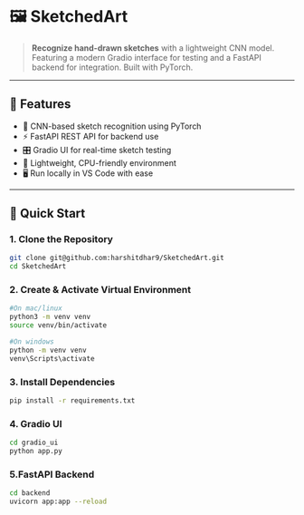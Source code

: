# 🖼️ SketchedArt

> **Recognize hand-drawn sketches** with a lightweight CNN model. Featuring a modern Gradio interface for testing and a FastAPI backend for integration. Built with PyTorch.

---

## 📌 Features

- 🧠 CNN-based sketch recognition using PyTorch
- ⚡ FastAPI REST API for backend use
- 🎛️ Gradio UI for real-time sketch testing
- 🐍 Lightweight, CPU-friendly environment
- 🖥️ Run locally in VS Code with ease

---

## 🚀 Quick Start

### 1. Clone the Repository

```bash
git clone git@github.com:harshitdhar9/SketchedArt.git
cd SketchedArt
```

### 2. Create & Activate Virtual Environment
```bash
#On mac/linux
python3 -m venv venv
source venv/bin/activate

#On windows
python -m venv venv
venv\Scripts\activate
```

### 3. Install Dependencies
```bash
pip install -r requirements.txt
```

### 4. Gradio UI
```bash
cd gradio_ui
python app.py
```

### 5.FastAPI Backend
```bash
cd backend
uvicorn app:app --reload
```

